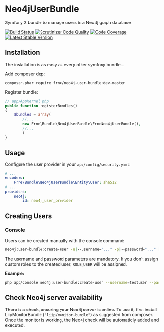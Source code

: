 Neo4jUserBundle
===============

Symfony 2 bundle to manage users in a Neo4j graph database

[![Build Status](https://travis-ci.org/frne/Neo4jUserBundle.svg?branch=master)](https://travis-ci.org/frne/Neo4jUserBundle) [![Scrutinizer Code Quality](https://scrutinizer-ci.com/g/frne/Neo4jUserBundle/badges/quality-score.png?s=59f1833cfc72c484f605f50f7965d67bbcdcc2b7)](https://scrutinizer-ci.com/g/frne/Neo4jUserBundle/) [![Code Coverage](https://scrutinizer-ci.com/g/frne/Neo4jUserBundle/badges/coverage.png?s=52c98b9d7def1b62cf71eed0defa7f9cdee12eb7)](https://scrutinizer-ci.com/g/frne/Neo4jUserBundle/) [![Latest Stable Version](https://poser.pugx.org/frne/neo4j-user-bundle/v/stable.png)](https://packagist.org/packages/frne/neo4j-user-bundle)

## Installation

The installation is as easy as every other symfony bundle...

Add composer dep:

```bash
composer.phar require frne/neo4j-user-bundle:dev-master
```

Register bundle:

```php
// app/AppKernel.php
public function registerBundles()
{
    $bundles = array(
        //...
        new Frne\Bundle\Neo4jUserBundle\FrneNeo4jUserBundle(),
        //...
        )
}
```

## Usage

Configure the user provider in your ```app/config/security.yaml```:

```yaml
# ...
encoders:
    Frne\Bundle\Neo4jUserBundle\Entity\User: sha512
# ...
providers:
    neo4j:
        id: neo4j_user_provider
```

## Creating Users

### Console

Users can be created manually with the console command:

```bash
neo4j:user-bundle:create-user -u|--username="..." -p|--password="..." [-r|--roles="..."]
```

The username and password parameters are mandatory. If you don't assign custom roles to the created user,
```ROLE_USER``` will be assigned.

**Example:**

```bash
php app/console neo4j:user-bundle:create-user --username=testuser --password=1234 --roles=ROLE_FOO,ROLE_BAR
```

## Check Neo4j server availability

There is a check, ensuring your Neo4j server is online. To use it, first install LiipMonitorBundle
(```"liip/monitor-bundle"```) as suggested from composer. Once the monitor is working, the Neo4j check
will be automaticly added and executed.
